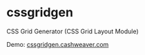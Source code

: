 # cssgridgen
CSS Grid Generator (CSS Grid Layout Module)

Demo: [cssgridgen.cashweaver.com](http://cssgridgen.cashweaver.com)

